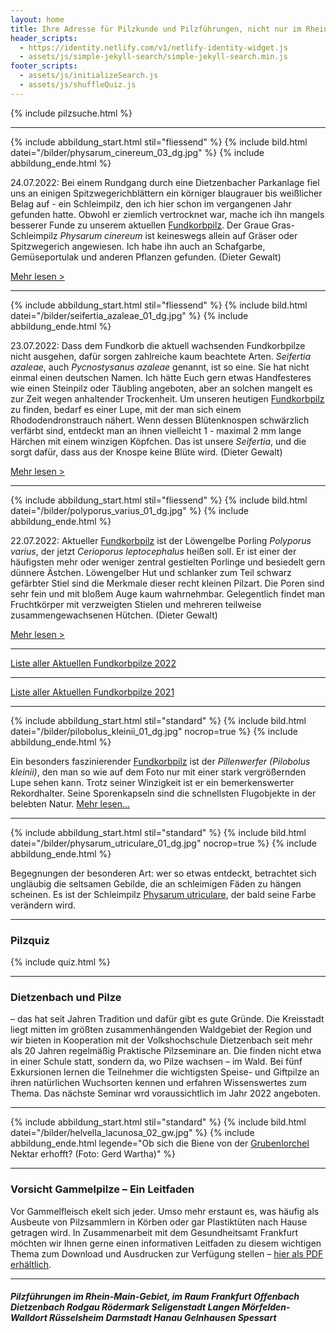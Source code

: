 ```yaml
---
layout: home
title: Ihre Adresse für Pilzkunde und Pilzführungen, nicht nur im Rhein-Main-Gebiet
header_scripts:
  - https://identity.netlify.com/v1/netlify-identity-widget.js
  - assets/js/simple-jekyll-search/simple-jekyll-search.min.js
footer_scripts:
  - assets/js/initializeSearch.js
  - assets/js/shuffleQuiz.js
---
```

{% include pilzsuche.html %}

- - -

{% include abbildung_start.html stil="fliessend" %}
{% include bild.html datei="/bilder/physarum_cinereum_03_dg.jpg" %}
{% include abbildung_ende.html %}

24.07.2022: Bei einem Rundgang durch eine Dietzenbacher Parkanlage fiel uns an einigen Spitzwegerichblättern ein körniger blaugrauer bis weißlicher Belag auf - ein Schleimpilz, den ich hier schon im vergangenen Jahr gefunden hatte. Obwohl er ziemlich vertrocknet war, mache ich ihn mangels besserer Funde zu unserem aktuellen [Fundkorbpilz](AA "Glossar-"). Der  Graue Gras-Schleimpilz *Physarum cinereum* ist keineswegs allein auf Gräser oder Spitzwegerich angewiesen. Ich habe ihn auch an Schafgarbe, Gemüseportulak und anderen Pflanzen gefunden. (Dieter Gewalt)

[Mehr lesen >](/pilze/physarum-cinereum-grauer-gras-schleimpilz)

<div style="clear:  both"></div>

- - -

{% include abbildung_start.html stil="fliessend" %}
{% include bild.html datei="/bilder/seifertia_azaleae_01_dg.jpg" %}
{% include abbildung_ende.html %}

23.07.2022: Dass dem Fundkorb die aktuell wachsenden Fundkorbpilze nicht ausgehen, dafür sorgen zahlreiche kaum beachtete Arten. *Seifertia azaleae*, auch *Pycnostysanus azaleae* genannt, ist so eine. Sie hat nicht einmal einen deutschen Namen. Ich hätte Euch gern etwas Handfesteres wie einen Steinpilz oder Täubling angeboten, aber an solchen mangelt es zur Zeit wegen anhaltender Trockenheit. Um unseren heutigen [Fundkorbpilz](AA "Glossar-") zu finden, bedarf es einer Lupe, mit der man sich einem Rhododendronstrauch nähert. Wenn dessen Blütenknospen schwärzlich verfärbt sind, entdeckt man an ihnen vielleicht 1 - maximal 2 mm lange Härchen mit einem winzigen Köpfchen. Das ist unsere *Seifertia*, und die sorgt dafür, dass aus der Knospe keine Blüte wird. (Dieter Gewalt)

[Mehr lesen >](/pilze/seifertia-azaleae)

<div style="clear:  both"></div>

- - -

{% include abbildung_start.html stil="fliessend" %}
{% include bild.html datei="/bilder/polyporus_varius_01_dg.jpg" %}
{% include abbildung_ende.html %}

22.07.2022: Aktueller [Fundkorbpilz](AA "Glossar-") ist der Löwengelbe Porling *Polyporus varius*, der jetzt *Cerioporus leptocephalus* heißen soll. Er ist einer der häufigsten mehr oder weniger zentral gestielten Porlinge und besiedelt gern dünnere Ästchen.  Löwengelber Hut und schlanker zum Teil schwarz gefärbter Stiel sind die Merkmale dieser recht kleinen Pilzart.  Die Poren sind sehr fein und mit bloßem Auge kaum wahrnehmbar. Gelegentlich findet man Fruchtkörper mit verzweigten Stielen und mehreren teilweise zusammengewachsenen Hütchen. (Dieter Gewalt)

[ Mehr lesen >](/pilze/polyporus-varius-löwengelber-porling)

<div style="clear:  both"></div>

- - -

[Liste aller Aktuellen Fundkorbpilze 2022](/artikel/liste-aller-aktuellen-fundkorbpilze-2022.html)

- - -

[Liste aller Aktuellen Fundkorbpilze 2021](/artikel/liste-aller-aktuellen-fundkorbpilze-2021.html)

- - -

{% include abbildung_start.html stil="standard" %}
{% include bild.html datei="/bilder/pilobolus_kleinii_01_dg.jpg" nocrop=true %}
{% include abbildung_ende.html %}

Ein besonders faszinierender [Fundkorbpilz](AA "Glossar-") ist der *Pillenwerfer (Pilobolus kleinii)*, den man so wie auf dem Foto nur mit einer stark vergrößernden Lupe sehen kann. Trotz seiner Winzigkeit ist er ein bemerkenswerter Rekordhalter. Seine Sporenkapseln sind die schnellsten Flugobjekte in der belebten Natur. [Mehr lesen...](/pilze/pilobolus-kleinii-pillenwerfer)

- - -

{% include abbildung_start.html stil="standard" %}
{% include bild.html datei="/bilder/physarum_utriculare_01_dg.jpg" nocrop=true %}
{% include abbildung_ende.html %}

Begegnungen der besonderen Art: wer so etwas entdeckt, betrachtet sich ungläubig die seltsamen Gebilde, die an schleimigen Fäden zu hängen scheinen. Es ist der Schleimpilz [Physarum utriculare](/pilze/physarum-utriculare-fadenfruchtschleimpilz), der bald seine Farbe verändern wird.

- - -

### Pilzquiz

{% include quiz.html %}

- - -

### Dietzenbach und Pilze

– das hat seit Jahren Tradition und dafür gibt es gute Gründe. Die Kreisstadt liegt mitten im größten zusammenhängenden Waldgebiet der Region und wir bieten in Kooperation mit der Volkshochschule Dietzenbach seit mehr als 20 Jahren regelmäßig Praktische Pilzseminare an. Die finden nicht etwa in einer Schule statt, sondern da, wo Pilze wachsen – im Wald. Bei fünf Exkursionen lernen die Teilnehmer die wichtigsten Speise- und Giftpilze an ihren natürlichen Wuchsorten kennen und erfahren Wissenswertes zum Thema. Das nächste Seminar wrd voraussichtlich im Jahr 2022 angeboten.  

- - -

{% include abbildung_start.html stil="standard" %}
{% include bild.html datei="/bilder/helvella_lacunosa_02_gw.jpg" %}
{% include abbildung_ende.html legende="Ob sich die Biene von der <a href='/pilze/helvella-lacunosa-grubenlorchel'>Grubenlorchel</a> Nektar erhofft?  (Foto: Gerd Wartha)" %}

- - -

### Vorsicht Gammelpilze – Ein Leitfaden

Vor Gammelfleisch ekelt sich jeder. Umso mehr erstaunt es, was häufig als Ausbeute von Pilzsammlern in Körben oder gar Plastiktüten nach Hause getragen wird. In Zusammenarbeit mit dem Gesundheitsamt Frankfurt möchten wir Ihnen gerne einen informativen Leitfaden zu diesem wichtigen Thema zum Download und Ausdrucken zur Verfügung stellen – [hier als PDF erhältlich](/assets/docs/Fundkorb.de-Gammelpilze.pdf).

- - -

##### Pilzführungen im Rhein-Main-Gebiet, im Raum Frankfurt Offenbach Dietzenbach Rodgau Rödermark Seligenstadt Langen Mörfelden-Walldort Rüsselsheim Darmstadt Hanau Gelnhausen Spessart